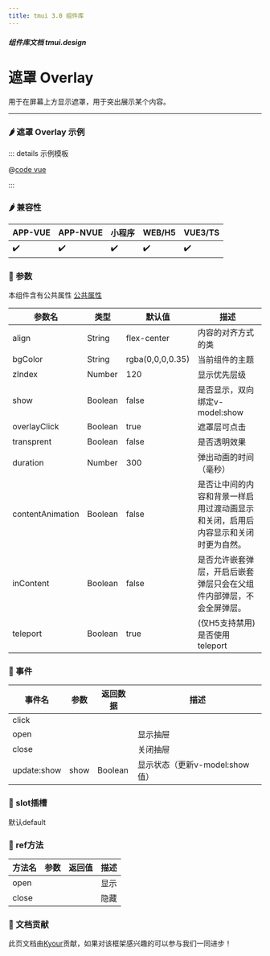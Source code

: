 ```yaml
---
title: tmui 3.0 组件库
---
```


<dirtoc></dirtoc>

##### 组件库文档 tmui.design

# 遮罩 Overlay
用于在屏幕上方显示遮罩，用于突出展示某个内容。

---

### :hot_pepper: 遮罩 Overlay 示例

<webview url="https://tmui.design/h5/#/pages/fankui/overlay"></webview>

::: details 示例模板

@[code vue](pages/fankui/overlay.nvue)

:::

### :hot_pepper: 兼容性

| APP-VUE            | APP-NVUE           | 小程序                | WEB/H5             | VUE3/TS            |
|--------------------|--------------------|--------------------|--------------------|--------------------|
| :heavy_check_mark: | :heavy_check_mark: | :heavy_check_mark: | :heavy_check_mark: | :heavy_check_mark: |

### :seedling: 参数
本组件含有公共属性 [公共属性](/doc/spec/组件公共样式.md)

| 参数名          | 类型      | 默认值              | 描述          |
|--------------|---------|------------------|-------------|
| align        | String  | flex-center      | 内容的对齐方式的类   |
| bgColor      | String  | rgba(0,0,0,0.35) | 当前组件的主题     |
| zIndex       | Number  | 120              | 显示优先层级      |
| show         | Boolean | false            | 是否显示，双向绑定v-model:show        |
| overlayClick | Boolean | true             | 遮罩层可点击      |
| transprent   | Boolean | false            | 是否透明效果      |
| duration     | Number  | 300              | 弹出动画的时间（毫秒） |
| contentAnimation     | Boolean  | false  | 是否让中间的内容和背景一样启用过渡动画显示和关闭，启用后内容显示和关闭时更为自然。 |
| inContent     | Boolean        | false   | 是否允许嵌套弹层，开启后嵌套弹层只会在父组件内部弹层，不会全屏弹层。    |
| teleport     | Boolean        | true   | (仅H5支持禁用)是否使用teleport    |

### :rose: 事件
| 事件名         | 参数   | 返回数据    | 描述               |
|-------------|------|---------|------------------|
| click       |      |         |                  |
| open        |      |         | 显示抽屉             |
| close       |      |         | 关闭抽屉             |
| update:show | show | Boolean | 显示状态（更新v-model:show值） |

### :corn: slot插槽
默认default

### :green_salad: ref方法
| 方法名   | 参数  | 返回值 | 描述  |
|-------|-----|-----|-----|
| open  |     |     | 显示  |
| close |     |     | 隐藏  |

### :couplekiss: 文档贡献
此页文档由[Kyour](https://github.com/kyour-cn)贡献，如果对该框架感兴趣的可以参与我们一同进步！
